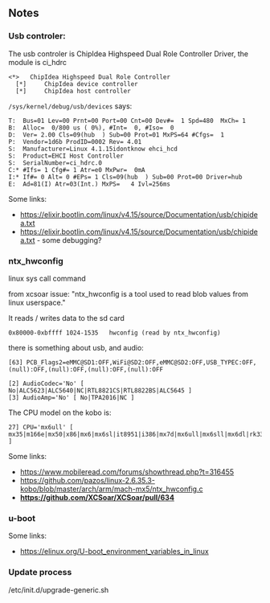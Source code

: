 ## Notes
### Usb controler:
The usb controler is ChipIdea Highspeed Dual Role Controller Driver, the module is ci_hdrc
```
<*>   ChipIdea Highspeed Dual Role Controller
  [*]     ChipIdea device controller
  [*]     ChipIdea host controller
```
`/sys/kernel/debug/usb/devices` says:
```
T:  Bus=01 Lev=00 Prnt=00 Port=00 Cnt=00 Dev#=  1 Spd=480  MxCh= 1
B:  Alloc=  0/800 us ( 0%), #Int=  0, #Iso=  0
D:  Ver= 2.00 Cls=09(hub  ) Sub=00 Prot=01 MxPS=64 #Cfgs=  1
P:  Vendor=1d6b ProdID=0002 Rev= 4.01
S:  Manufacturer=Linux 4.1.15idontknow ehci_hcd
S:  Product=EHCI Host Controller
S:  SerialNumber=ci_hdrc.0
C:* #Ifs= 1 Cfg#= 1 Atr=e0 MxPwr=  0mA
I:* If#= 0 Alt= 0 #EPs= 1 Cls=09(hub  ) Sub=00 Prot=00 Driver=hub
E:  Ad=81(I) Atr=03(Int.) MxPS=   4 Ivl=256ms
```

Some links:
- https://elixir.bootlin.com/linux/v4.15/source/Documentation/usb/chipidea.txt
- https://elixir.bootlin.com/linux/v4.15/source/Documentation/usb/chipidea.txt - some debugging?

### ntx_hwconfig
linux sys call command

from xcsoar issue: "ntx_hwconfig is a tool used to read blob values from linux userspace."

It reads / writes data to the sd card
```
0x80000-0xbffff	1024-1535	hwconfig (read by ntx_hwconfig)
```
there is something about usb, and audio:
```
[63] PCB_Flags2=eMMC@SD1:OFF,WiFi@SD2:OFF,eMMC@SD2:OFF,USB_TYPEC:OFF,(null):OFF,(null):OFF,(null):OFF,(null):OFF
```
```
[2] AudioCodec='No' [ No|ALC5623|ALC5640|NC|RTL8821CS|RTL8822BS|ALC5645 ]
[3] AudioAmp='No' [ No|TPA2016|NC ]
```

The CPU model on the kobo is:
```
27] CPU='mx6ull' [ mx35|m166e|mx50|x86|mx6|mx6sl|it8951|i386|mx7d|mx6ull|mx6sll|mx6dl|rk3368|rk3288|b300 ]
```

Some links:
- https://www.mobileread.com/forums/showthread.php?t=316455
- https://github.com/pazos/linux-2.6.35.3-kobo/blob/master/arch/arm/mach-mx5/ntx_hwconfig.c
- **https://github.com/XCSoar/XCSoar/pull/634**

### u-boot

Some links:
- https://elinux.org/U-boot_environment_variables_in_linux

### Update process
/etc/init.d/upgrade-generic.sh
